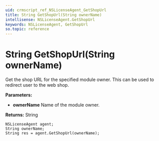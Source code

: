 ```yaml
---
uid: crmscript_ref_NSLicenseAgent_GetShopUrl
title: String GetShopUrl(String ownerName)
intellisense: NSLicenseAgent.GetShopUrl
keywords: NSLicenseAgent, GetShopUrl
so.topic: reference
---
```


# String GetShopUrl(String ownerName)

Get the shop URL for the specified module owner. This can be used to redirect user to the web shop.

**Parameters:**
 - **ownerName** Name of the module owner.

**Returns:** String

```crmscript
NSLicenseAgent agent;
String ownerName;
String res = agent.GetShopUrl(ownerName);
```

